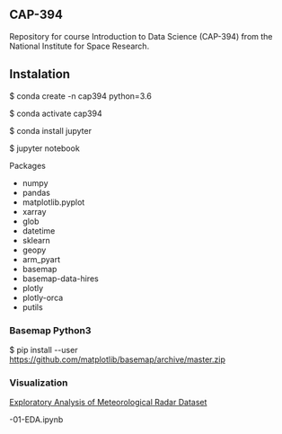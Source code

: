 ## CAP-394
Repository for course Introduction to Data Science (CAP-394) from the National Institute for Space Research.

## Instalation

<p>$ conda create -n cap394 python=3.6</p>
<p>$ conda activate cap394</p>
<p>$ conda install jupyter</p>
<p>$ jupyter notebook</p>

Packages
- numpy
- pandas
- matplotlib.pyplot
- xarray
- glob
- datetime
- sklearn
- geopy
- arm_pyart
- basemap
- basemap-data-hires
- plotly
- plotly-orca
- putils

### Basemap Python3
$ pip install --user https://github.com/matplotlib/basemap/archive/master.zip


### Visualization

[Exploratory Analysis of Meteorological Radar Dataset](https://github.com/helvecioneto/CAP-394/blob/master/01-EDA.ipynb)

-01-EDA.ipynb

